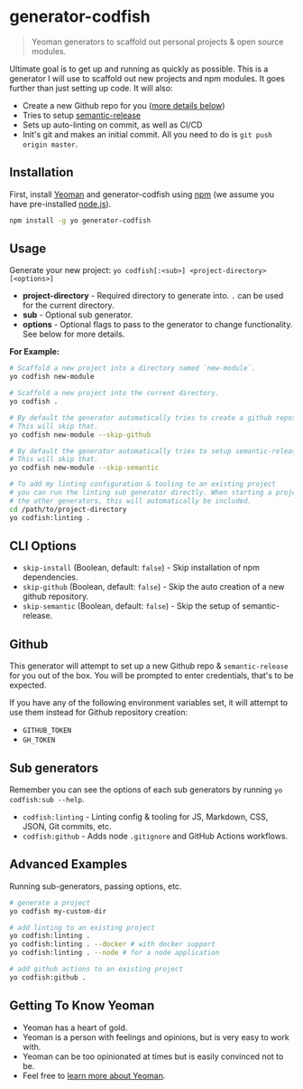 # generator-codfish

> Yeoman generators to scaffold out personal projects & open source modules.

Ultimate goal is to get up and running as quickly as possible. This is a generator I will use to
scaffold out new projects and npm modules. It goes further than just setting up code. It will also:

- Create a new Github repo for you ([more details below](#Github))
- Tries to setup [semantic-release](https://semantic-release.gitbook.io/semantic-release/)
- Sets up auto-linting on commit, as well as CI/CD
- Init's git and makes an initial commit. All you need to do is `git push origin master`.

## Installation

First, install [Yeoman](http://yeoman.io) and generator-codfish using [npm](https://www.npmjs.com/)
(we assume you have pre-installed [node.js](https://nodejs.org/)).

```sh
npm install -g yo generator-codfish
```

## Usage

Generate your new project: `yo codfish[:<sub>] <project-directory> [<options>]`

- **project-directory** - Required directory to generate into. `.` can be used for the current
  directory.
- **sub** - Optional sub generator.
- **options** - Optional flags to pass to the generator to change functionality. See below for more
  details.

**For Example:**

```sh
# Scaffold a new project into a directory named `new-module`.
yo codfish new-module

# Scaffold a new project into the current directory.
yo codfish .

# By default the generator automatically tries to create a github repository for you.
# This will skip that.
yo codfish new-module --skip-github

# By default the generator automatically tries to setup semantic-release for you.
# This will skip that.
yo codfish new-module --skip-semantic

# To add my linting configuration & tooling to an existing project
# you can run the linting sub generator directly. When starting a project with
# the other generators, this will automatically be included.
cd /path/to/project-directory
yo codfish:linting .
```

## CLI Options

- `skip-install` (Boolean, default: `false`) - Skip installation of npm dependencies.
- `skip-github` (Boolean, default: `false`) - Skip the auto creation of a new github repository.
- `skip-semantic` (Boolean, default: `false`) - Skip the setup of semantic-release.

## Github

This generator will attempt to set up a new Github repo & `semantic-release` for you out of the box.
You will be prompted to enter credentials, that's to be expected.

If you have any of the following environment variables set, it will attempt to use them instead for
Github repository creation:

- `GITHUB_TOKEN`
- `GH_TOKEN`

## Sub generators

Remember you can see the options of each sub generators by running `yo codfish:sub --help`.

- `codfish:linting` - Linting config & tooling for JS, Markdown, CSS, JSON, Git commits, etc.
- `codfish:github` - Adds node `.gitignore` and GitHub Actions workflows.

## Advanced Examples

Running sub-generators, passing options, etc.

```sh
# generate a project
yo codfish my-custom-dir

# add linting to an existing project
yo codfish:linting .
yo codfish:linting . --docker # with docker support
yo codfish:linting . --node # for a node application

# add github actions to an existing project
yo codfish:github .
```

## Getting To Know Yeoman

- Yeoman has a heart of gold.
- Yeoman is a person with feelings and opinions, but is very easy to work with.
- Yeoman can be too opinionated at times but is easily convinced not to be.
- Feel free to [learn more about Yeoman](http://yeoman.io/).

[npm-image]: https://badge.fury.io/js/generator-codfish.svg
[npm-url]: https://npmjs.org/package/generator-codfish
[daviddm-image]: https://david-dm.org/codfish/generator-codfish.svg?theme=shields.io
[daviddm-url]: https://david-dm.org/codfish/generator-codfish

